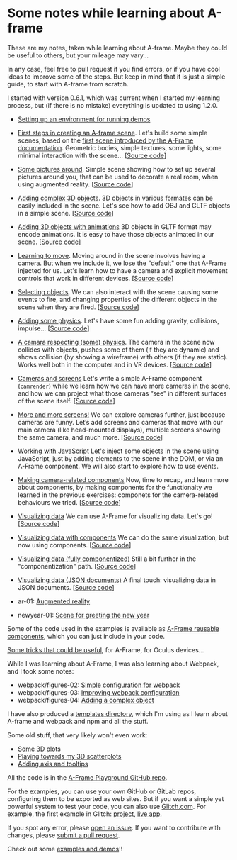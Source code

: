# Some notes while learning about A-frame

These are my notes,
taken while learning about A-frame.
Maybe they could be useful to others,
but your mileage may vary...

In any case,
feel free to pull request if you find errors,
or if you have cool ideas to improve some of the steps.
But keep in mind that it is just a simple guide,
to start with A-frame from scratch.

I started with version 0.6.1, which was current when I started
my learning process, but (if there is no mistake)
everything is updated to using 1.2.0.


* [Setting up an environment for running demos](environment.md)

* [First steps in creating an A-frame scene](figures-01/README.md).
  Let's build some simple scenes, based on the [first scene introduced
  by the A-Frame documentation](https://aframe.io/docs/1.2.0/introduction/#getting-started).
  Geometric bodies, simple textures, some lights, some minimal interaction
  with the scene...
  [[Source code](https://github.com/jgbarah/aframe-playground/tree/master/figures-01)]

* [Some pictures around](pictures-01/README.md).
  Simple scene showing how to set up several pictures around you, that can be
  used to decorate a real room, when using augmented reality.
  [[Source code](https://github.com/jgbarah/aframe-playground/tree/master/pictures-01)]

* [Adding complex 3D objects](figures-04/README.md).
  3D objects in various formates can be easily included in the scene.
  Let's see how to add OBJ and GLTF objects in a simple scene.
  [[Source code](https://github.com/jgbarah/aframe-playground/tree/master/figures-04)]

* [Adding 3D objects with animations](moving-01/README.md)
  3D objects in GLTF format may encode animations. It is easy to have those
  objects animated in our scene.
  [[Source code](https://github.com/jgbarah/aframe-playground/tree/master/moving-01)]

* [Learning to move](interaction-01/README.md).
  Moving around in the scene involves having a camera.
  But when we include it, we lose the "default" one that A-Frame injected
  for us. Let's learn how to have a camera and explicit movement controls
  that work in different devices.
  [[Source code](https://github.com/jgbarah/aframe-playground/tree/master/interaction-01)]

* [Selecting objects](interaction-02/README.md).
  We can also interact with the scene causing some events to fire,
  and changing properties of the different objects in the scene when
  they are fired.
  [[Source code](https://github.com/jgbarah/aframe-playground/tree/master/interaction-02)]

* [Adding some physics](physics-01/README.md).
  Let's have some fun adding gravity, collisions, impulse...
  [[Source code](https://github.com/jgbarah/aframe-playground/tree/master/physics-01)]

* [A camara respecting (some) physics](physics-02/README.md).
  The camera in the scene now collides with objects, pushes some of them
  (if they are dynamic) and shows collision (by showing a wireframe) with
  others (if they are static). Works well both in the computer and in VR devices. 
  [[Source code](https://github.com/jgbarah/aframe-playground/tree/master/physics-02)]

* [Cameras and screens](camrender-01/README.md)
  Let's write a simple A-Frame component (`camrender`) while we learn
  how we can have more cameras in the scene,
  and how we can project what those cameras “see”
  in different surfaces of the scene itself.
  [[Source code](https://github.com/jgbarah/aframe-playground/tree/master/camrender-01)]

* [More and more screens!](camrender-02/README.md)
  We can explore cameras further, just because cameras are funny.
  Let’s add screens and cameras that move with our main camera
  (like head-mounted displays),
  multiple screens showing the same camera, and much more.
  [[Source code](https://github.com/jgbarah/aframe-playground/tree/master/camrender-02)]

* [Working with JavaScript](js-01/README.md)
  Let's inject some objects in the scene using JavaScript, just
  by adding elements to the scene in the DOM, or via an A-Frame
  component. We will also start to explore how to use events.
  
* [Making camera-related components](camrender-03/README.md)
  Now, time to recap, and learn more about components, by
  making components for the functionalty we learned in the previous
  exercises: componets for the camera-related behaviours we tried.
  [[Source code](https://github.com/jgbarah/aframe-playground/tree/master/camrender-03)]

* [Visualizing data](data-01/README.md)
  We can use A-Frame for visualizing data. Let's go!
  [[Source code](https://github.com/jgbarah/aframe-playground/tree/master/data-01)]

* [Visualizing data with components](data-02/README.md)
  We can do the same visualization, but now using components.
  [[Source code](https://github.com/jgbarah/aframe-playground/tree/master/data-02)]

* [Visualizing data (fully componentized)](data-03/README.md)
  Still a bit further in the "componentization" path.
  [[Source code](https://github.com/jgbarah/aframe-playground/tree/master/data-03)]

* [Visualizing data (JSON documents)](data-04/README.md)
  A final touch: visualizing data in JSON documents.
  [[Source code](https://github.com/jgbarah/aframe-playground/tree/master/data-04)]

* ar-01: [Augmented reality](ar-01/README.md)
* newyear-01: [Scene for greeting the new year](newyear-01/README.md)

Some of the code used in the examples is available as [A-Frame reusable components](components),
which you can just include in your code.

[Some tricks that could be useful](tricks.md), for A-Frame, for Oculus devices...

While I was learning about A-Frame, I was also learning about Webpack,
and I took some notes:

* webpack/figures-02: [Simple configuration for webpack](webpack/figures-02/README.md)
* webpack/figures-03: [Improving webpack configuration](webpack/figures-03/README.md)
* webpack/figures-04: [Adding a complex object](webpack/figures-04/README.md)


I have also produced a
[templates directory](templates/README.md),
which I'm using as I learn about A-frame and webpack and npm and all the stuff.

Some old stuff, that very likely won't even work:

* [Some 3D plots](plots-01/README.md)
* [Playing towards my 3D scatterplots](plots-02/README.md)
* [Adding axis and tooltips](plots-03/README.md)

All the code is in the
[A-Frame Playground GitHub repo](https://github.com/jgbarah/aframe-playground).

For the examples, you can use your own GitHub or GitLab repos,
configuring them to be exported as web sites.
But if you want a simple yet powerful system to test your code,
you can also use [Glitch.com](https://glitch.com).
For example, the first example in Glitch: [project](https://glitch.com/~jumbled-whistle),
[live app](https://jumbled-whistle.glitch.me).

If you spot any error, please
[open an issue](https://github.com/jgbarah/aframe-playground/issues/new).
If you want to contribute with changes, please
[submit a pull request](https://github.com/jgbarah/aframe-playground/pulls).

Check out some [examples and demos](demos.md)!! 
